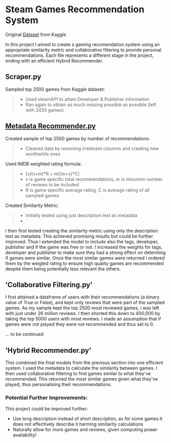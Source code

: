 # Steam Games Recommendation System
Original [Dataset](https://www.kaggle.com/datasets/antonkozyriev/game-recommendations-on-steam) from Kaggle

In this project I aimed to create a gaming recomendation system using an appropriate similarity metric and collaborative filtering to provide personal recommendations. Each file represents a different stage in the project, ending with an efficient Hybrid Recommender.



## Scraper.py
Sampled top 2500 games from Kaggle dataset:
> - Used steamAPI to attain Developer & Publisher information
> - Ran again to obtain as much missing possible as possible (left with 2433 games) 

## [Metadata Recommender.py](https://github.com/AhmecC/games_recommendation_system/blob/main/Metadata%20Recommender.py)

Created sample of top 2500 games by number of recommendations:
> - Cleaned data by removing irrelevant columns and creating new worthwhile ones

Used IMDB weighted rating formula:
> - [v/(v+m)*R + m/(m+v)*C]
> - v is game specific total recommendations, m is minumim number of reviews to be included
> - R is game specific average rating, C is average rating of all sampled games

Created Similarity Metric:
> - Initially tested using just description test as metadata
> -  

I then first tested creating the similarity metric using only the description text as metadata. This achieved promising results but could be further improved. Thus i extended the model to include also the tags, developer, publisher and if the game was free or not. I increased the weights for tags, developer and publisher to make sure they had a strong effect on determing if games were similar. Once the most similar games were returned i ordered them by the weigted rating to ensure high quality games are recommended despite them being potentially less relevant tha others.

## 'Collaborative Filtering.py'

I first attained a dataframe of users with their recommendations (a binary value of True or False), and kept only reviews that were part of the sampled games. As my sample kept the top 2500 most reviewed games, i was left with just under 26 million reviews. I then shorted this down to 400,000 by taking the top 5000 users with most reviews.  I made an assumption that if games were not played they were not recommended and thus set to 0.

... to be continued

## 'Hybrid Recommender.py'

This combined the final models from the previous section into one efficient system. I used the metadata to calculate the similarity between games. I then used collaborative filtering to find games similar to what they've recommended. This returned the most similar games given what they've played, thus personalising their recommendations.

### Potential Further Improvements:

This project could be improved further:
- Use long description instead of short description, as for some games it does not effectively describe it harming similarity calculations
- Naturally allow for more games and reviews, given computing power availability!
